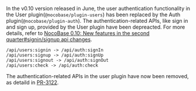 In the v0.10 version released in June, the user authentication functionality in the User plugin(`@nocobase/plugin-users`) has been replaced by the Auth plugin(`@nocobase/plugin-auth`). The authentication-related APIs, like sign in and sign up, provided by the User plugin have been depreacted. For more details, refer to [NocoBase 0.10: New features in the second quarter#signin/signup api changes](https://blog.nocobase.com/posts/release-v010#signinsignup-api-changes).

```
/api/users:signin -> /api/auth:signIn
/api/users:signup -> /api/auth:signUp
/api/users:signout -> /api/auth:signOut
/api/users:check -> /api/auth:check
```

The authentication-related APIs in the user plugin have now been removed, as detaild in [PR-3122](https://github.com/nocobase/nocobase/pull/3122).
